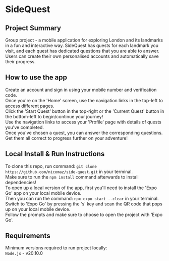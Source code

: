 # SideQuest

## Project Summary
Group project - a mobile application for exploring London and its landmarks in a fun and interactive way. SideQuest has quests for each landmark you visit, and each quest has dedicated questions that you are able to answer. Users can create their own personalised accounts and automatically save their progress.

## How to use the app
Create an account and sign in using your mobile number and verification code.\
Once you're on the 'Home' screen, use the navigation links in the top-left to access different pages.\
Click the 'Start Quest' button in the top-right or the 'Current Quest' button in the bottom-left to begin/continue your journey!\
Use the navigation links to access your 'Profile' page with details of quests you've completed.\
Once you've chosen a quest, you can answer the corresponding questions. Get them all correct to progress further on your adventure!

## Local Install & Run Instructions
To clone this repo, run command: `git clone https://github.com/nicomaz/side-quest.git` in your terminal.\
Make sure to run the `npm install` command afterwards to install dependencies!\
To open up a local version of the app, first you'll need to install the 'Expo Go' app on your local mobile device.\
Then you can run the command: `npx expo start --clear` in your terminal.\
Switch to 'Expo Go' by pressing the 's' key and scan the QR code that pops up on your local mobile device.\
Follow the prompts and make sure to choose to open the project with 'Expo Go'.

## Requirements
Minimum versions required to run project locally:\
`Node.js` - v20.10.0
